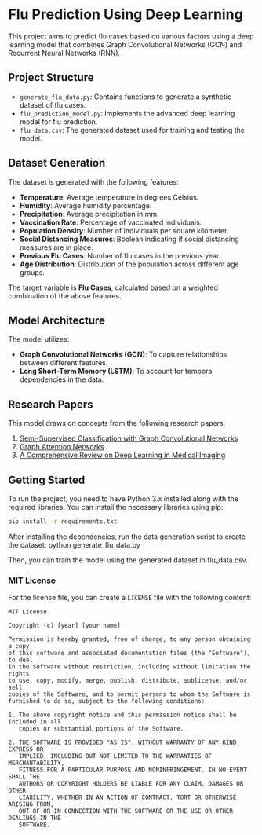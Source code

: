 # Flu Prediction Using Deep Learning

This project aims to predict flu cases based on various factors using a deep learning model that combines Graph Convolutional Networks (GCN) and Recurrent Neural Networks (RNN).

## Project Structure

- `generate_flu_data.py`: Contains functions to generate a synthetic dataset of flu cases.
- `flu_prediction_model.py`: Implements the advanced deep learning model for flu prediction.
- `flu_data.csv`: The generated dataset used for training and testing the model.

## Dataset Generation

The dataset is generated with the following features:
- **Temperature**: Average temperature in degrees Celsius.
- **Humidity**: Average humidity percentage.
- **Precipitation**: Average precipitation in mm.
- **Vaccination Rate**: Percentage of vaccinated individuals.
- **Population Density**: Number of individuals per square kilometer.
- **Social Distancing Measures**: Boolean indicating if social distancing measures are in place.
- **Previous Flu Cases**: Number of flu cases in the previous year.
- **Age Distribution**: Distribution of the population across different age groups.

The target variable is **Flu Cases**, calculated based on a weighted combination of the above features.

## Model Architecture

The model utilizes:
- **Graph Convolutional Networks (GCN)**: To capture relationships between different features.
- **Long Short-Term Memory (LSTM)**: To account for temporal dependencies in the data.

## Research Papers

This model draws on concepts from the following research papers:

1. [Semi-Supervised Classification with Graph Convolutional Networks](https://arxiv.org/abs/1609.02907)
2. [Graph Attention Networks](https://arxiv.org/abs/1710.10903)
3. [A Comprehensive Review on Deep Learning in Medical Imaging](https://www.ncbi.nlm.nih.gov/pmc/articles/PMC7349309/)

## Getting Started

To run the project, you need to have Python 3.x installed along with the required libraries. You can install the necessary libraries using pip:

```bash
pip install -r requirements.txt
```

After installing the dependencies, run the data generation script to create the dataset:
python generate_flu_data.py

Then, you can train the model using the generated dataset in flu_data.csv.


### MIT License

For the license file, you can create a `LICENSE` file with the following content:

```plaintext
MIT License

Copyright (c) [year] [your name]

Permission is hereby granted, free of charge, to any person obtaining a copy
of this software and associated documentation files (the "Software"), to deal
in the Software without restriction, including without limitation the rights
to use, copy, modify, merge, publish, distribute, sublicense, and/or sell
copies of the Software, and to permit persons to whom the Software is
furnished to do so, subject to the following conditions:

1. The above copyright notice and this permission notice shall be included in all
   copies or substantial portions of the Software.

2. THE SOFTWARE IS PROVIDED "AS IS", WITHOUT WARRANTY OF ANY KIND, EXPRESS OR
   IMPLIED, INCLUDING BUT NOT LIMITED TO THE WARRANTIES OF MERCHANTABILITY,
   FITNESS FOR A PARTICULAR PURPOSE AND NONINFRINGEMENT. IN NO EVENT SHALL THE
   AUTHORS OR COPYRIGHT HOLDERS BE LIABLE FOR ANY CLAIM, DAMAGES OR OTHER
   LIABILITY, WHETHER IN AN ACTION OF CONTRACT, TORT OR OTHERWISE, ARISING FROM,
   OUT OF OR IN CONNECTION WITH THE SOFTWARE OR THE USE OR OTHER DEALINGS IN THE
   SOFTWARE.
```

